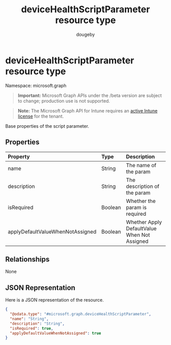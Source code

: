 ﻿---
title: "deviceHealthScriptParameter resource type"
description: "Base properties of the script parameter."
author: "dougeby"
localization_priority: Normal
ms.prod: "intune"
doc_type: resourcePageType
---

# deviceHealthScriptParameter resource type

Namespace: microsoft.graph

> **Important:** Microsoft Graph APIs under the /beta version are subject to change; production use is not supported.

> **Note:** The Microsoft Graph API for Intune requires an [active Intune license](https://go.microsoft.com/fwlink/?linkid=839381) for the tenant.

Base properties of the script parameter.

## Properties

| Property                         | Type    | Description                                  |
| :------------------------------- | :------ | :------------------------------------------- |
| name                             | String  | The name of the param                        |
| description                      | String  | The description of the param                 |
| isRequired                       | Boolean | Whether the param is required                |
| applyDefaultValueWhenNotAssigned | Boolean | Whether Apply DefaultValue When Not Assigned |

## Relationships

None

## JSON Representation

Here is a JSON representation of the resource.

<!-- {
  "blockType": "resource",
  "@odata.type": "microsoft.graph.deviceHealthScriptParameter"
}
-->

```json
{
  "@odata.type": "#microsoft.graph.deviceHealthScriptParameter",
  "name": "String",
  "description": "String",
  "isRequired": true,
  "applyDefaultValueWhenNotAssigned": true
}
```
